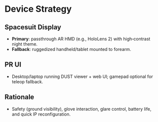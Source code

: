 # Device Strategy

## Spacesuit Display
- **Primary**: passthrough AR HMD (e.g., HoloLens 2) with high‑contrast night theme.  
- **Fallback**: ruggedized handheld/tablet mounted to forearm.

## PR UI
- Desktop/laptop running DUST viewer + web UI; gamepad optional for teleop fallback.

## Rationale
- Safety (ground visibility), glove interaction, glare control, battery life, and quick IP reconfiguration.

